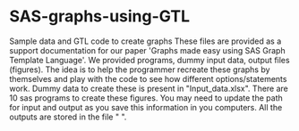 # SAS-graphs-using-GTL
Sample data and GTL code to create graphs
These files are provided as a support documentation for our paper 'Graphs made easy using SAS Graph Template Language'. We provided programs, dummy input data, output files (figures). The idea is to help the programmer recreate these graphs by themselves and play with the code to see how different options/statements work. 
Dummy data to create these is present in "Input_data.xlsx".
There are 10 sas programs to create these figures. You may need to update the path for input and output as you save this information in you computers.
All the outputs are stored in the file " ".
